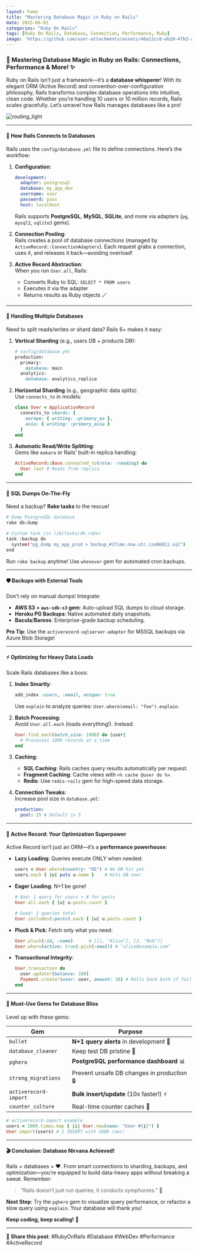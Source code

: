 ```yaml
---
layout: home
title: "Mastering Database Magic in Ruby on Rails"
date: 2025-06-02
categories: "Ruby On Rails"
tags: [Ruby On Rails, Database, Connection, Performance, Ruby]
image: 'https://github.com/user-attachments/assets/48a12cc0-eb10-47b3-a4ca-767eee37ba66'
---
```


### 🚀 Mastering Database Magic in Ruby on Rails: Connections, Performance & More! ✨  

Ruby on Rails isn’t just a framework—it’s a **database whisperer**! With its elegant ORM (Active Record) and convention-over-configuration philosophy, Rails transforms complex database operations into intuitive, clean code. Whether you’re handling 10 users or 10 million records, Rails scales gracefully. Let’s unravel how Rails manages databases like a pro!  

![routing_light](https://github.com/user-attachments/assets/48a12cc0-eb10-47b3-a4ca-767eee37ba66)

---

#### **🔌 How Rails Connects to Databases**  
Rails uses the `config/database.yml` file to define connections. Here’s the workflow:  

1. **Configuration**:  
   ```yaml
   development:
     adapter: postgresql
     database: my_app_dev
     username: user
     password: pass
     host: localhost
   ```  
   Rails supports **PostgreSQL**, **MySQL**, **SQLite**, and more via adapters (`pg`, `mysql2`, `sqlite3` gems).  

2. **Connection Pooling**:  
   Rails creates a pool of database connections (managed by `ActiveRecord::ConnectionAdapters`). Each request grabs a connection, uses it, and releases it back—avoiding overload!  

3. **Active Record Abstraction**:  
   When you run `User.all`, Rails:  
   - Converts Ruby to SQL: `SELECT * FROM users`  
   - Executes it via the adapter  
   - Returns results as Ruby objects 🪄  

---

#### **🎯 Handling Multiple Databases**  
Need to split reads/writes or shard data? Rails 6+ makes it easy:  

1. **Vertical Sharding** (e.g., users DB + products DB):  
   ```ruby
   # config/database.yml
   production:
     primary:
       database: main
     analytics:
       database: analytics_replica
   ```  

2. **Horizontal Sharding** (e.g., geographic data splits):  
   Use `connects_to` in models:  
   ```ruby
   class User < ApplicationRecord
     connects_to shards: {
       europe: { writing: :primary_eu },
       asia: { writing: :primary_asia }
     }
   end
   ```  

3. **Automatic Read/Write Splitting**:  
   Gems like `makara` or Rails’ built-in replica handling:  
   ```ruby
   ActiveRecord::Base.connected_to(role: :reading) do
     User.last # Reads from replica
   end
   ```  

---

#### **💾 SQL Dumps On-The-Fly**  
Need a backup? **Rake tasks** to the rescue!  

```bash
# Dump PostgreSQL database
rake db:dump 

# Custom task (in lib/tasks/db.rake)
task :backup do
  system("pg_dump my_app_prod > backup_#{Time.now.utc.iso8601}.sql")
end
```  
Run `rake backup` anytime! Use `whenever` gem for automated cron backups.  

---

#### **🛡️ Backups with External Tools**  
Don’t rely on manual dumps! Integrate:  
- **AWS S3 + `aws-sdk-s3` gem**: Auto-upload SQL dumps to cloud storage.  
- **Heroku PG Backups**: Native automated daily snapshots.  
- **Bacula**/**Bareos**: Enterprise-grade backup scheduling.  

**Pro Tip**: Use the `activerecord-sqlserver-adapter` for MSSQL backups via Azure Blob Storage!  

---

#### **⚡ Optimizing for Heavy Data Loads**  
Scale Rails databases like a boss:  

1. **Index Smartly**:  
   ```ruby
   add_index :users, :email, unique: true
   ```  
   Use `explain` to analyze queries: `User.where(email: "foo").explain`.  

2. **Batch Processing**:  
   Avoid `User.all.each` (loads everything!). Instead:  
   ```ruby
   User.find_each(batch_size: 1000) do |user|
     # Processes 1000 records at a time
   end
   ```  

3. **Caching**:  
   - **SQL Caching**: Rails caches query results automatically per request.  
   - **Fragment Caching**: Cache views with `<% cache @user do %>`.  
   - **Redis**: Use `redis-rails` gem for high-speed data storage.  

4. **Connection Tweaks**:  
   Increase pool size in `database.yml`:  
   ```yaml
   production:
     pool: 25 # Default is 5
   ```  

---

#### **🌟 Active Record: Your Optimization Superpower**  
Active Record isn’t just an ORM—it’s a **performance powerhouse**:  

- **Lazy Loading**: Queries execute ONLY when needed:  
  ```ruby
  users = User.where(country: "DE") # No DB hit yet
  users.each { |u| puts u.name }    # Hits DB now!
  ```  

- **Eager Loading**: N+1 be gone!  
  ```ruby
  # Bad: 1 query for users + N for posts
  User.all.each { |u| u.posts.count }
  
  # Good: 2 queries total
  User.includes(:posts).each { |u| u.posts.count }
  ```  

- **Pluck & Pick**: Fetch only what you need:  
  ```ruby
  User.pluck(:id, :name)      # [[1, "Alice"], [2, "Bob"]]
  User.where(active: true).pick(:email) # "alice@example.com"
  ```  

- **Transactional Integrity**:  
  ```ruby
  User.transaction do
    user.update!(balance: 100)
    Payment.create!(user: user, amount: 10) # Rolls back both if fails!
  end
  ```  

---

#### **💎 Must-Use Gems for Database Bliss**  
Level up with these gems:  

| Gem                  | Purpose                                      |  
|----------------------|---------------------------------------------|  
| `bullet`             | **N+1 query alerts** in development 🚨     |  
| `database_cleaner`   | Keep test DB pristine 🧼                   |  
| `pghero`             | **PostgreSQL performance dashboard** 📊    |  
| `strong_migrations`  | Prevent unsafe DB changes in production 🔒 |  
| `activerecord-import`| **Bulk insert/update** (10x faster!) ⚡     |  
| `counter_culture`    | Real-time counter caches 🔢                |  

```ruby
# activerecord-import example
users = 1000.times.map { |i| User.new(name: "User #{i}") }
User.import(users) # 1 INSERT with 1000 rows!
```

---

#### **🎬 Conclusion: Database Nirvana Achieved!**  
Rails + databases = ❤️. From smart connections to sharding, backups, and optimization—you’re equipped to build data-heavy apps without breaking a sweat. Remember:  

> “Rails doesn’t just run queries; it conducts symphonies.” 🎻  

**Next Step**: Try the `pghero` gem to visualize query performance, or refactor a slow query using `explain`. Your database will thank you!  

**Keep coding, keep scaling!** 🚀  

---  
**🔗 Share this post**: #RubyOnRails #Database #WebDev #Performance #ActiveRecord
